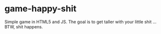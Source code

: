 # game-happy-shit
Simple game in HTML5 and JS. The goal is to get taller with your little shit ... BTW, shit happens.
